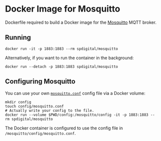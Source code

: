 # Docker Image for Mosquitto

Dockerfile required to build a Docker image for the
[Mosquitto](https://mosquitto.org/) MQTT broker.

## Running

```
docker run -it -p 1883:1883 --rm spdigital/mosquitto
```

Alternatively, if you want to run the container in the background:

```
docker run --detach -p 1883:1883 spdigital/mosquitto
```

## Configuring Mosquitto

You can use your own [`mosquitto.conf`](https://mosquitto.org/man/mosquitto-conf-5.html)
config file via a Docker volume:

```
mkdir config
touch config/mosquitto.conf
# Actually write your config to the file.
docker run --volume $PWD/config:/mosquitto/config -it -p 1883:1883 --rm spdigital/mosquitto
```

The Docker container is configured to use the config file in
`/mosquitto/config/mosquitto.conf`.
